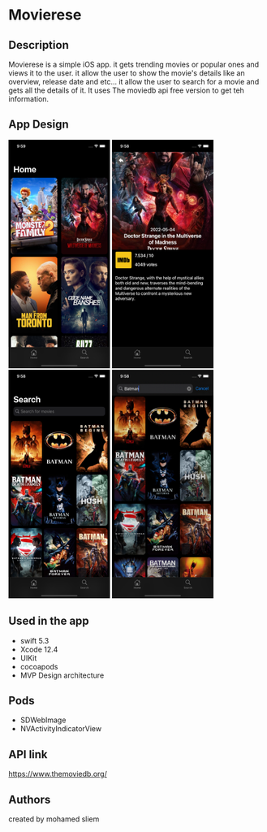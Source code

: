 # Movierese


## Description

Movierese is a simple iOS app. it gets trending movies or popular ones and views it to the user. it allow the user to show the movie's details like an overview, release date and etc...                                                                                                                          it allow the user to search for a movie and gets all the details of it. It uses The moviedb api free version to get teh information.


## App Design
<img src="https://github.com/mosliem/Movierese/blob/main/screens/home.png" width="200" height="450" /> <img   src="https://github.com/mosliem/Movierese/blob/main/screens/details.png" width="200" height="450" /> <img src="https://github.com/mosliem/Movierese/blob/main/screens/search.png" width="200" height="450" /> <img src="https://github.com/mosliem/Movierese/blob/main/screens/search2.png" width="200" height="450" /> 

## Used in the app
 - swift 5.3
 - Xcode 12.4 
 - UIKit
 - cocoapods
 - MVP Design architecture
 
## Pods 
 - SDWebImage
 - NVActivityIndicatorView
 
## API link 
https://www.themoviedb.org/

## Authors
created by mohamed sliem 
